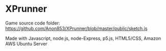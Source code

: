 # XPrunner
Game source code folder:   https://github.com/Anon853/XPrunner/blob/master/public/sketch.js

Made with Javascript, node.js, node-Express, p5.js, HTML5/CSS, Amazon AWS Ubuntu Server
